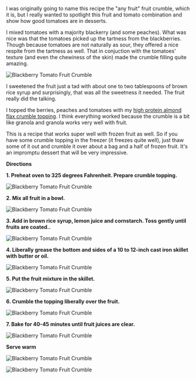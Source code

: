 I was originally going to name this recipe the "any fruit" fruit crumble, which it is, but I really wanted to spotlight this fruit and tomato combination and show how good tomatoes are in desserts. 

I mixed tomatoes with a majority blackerry (and some peaches).  What was nice was that the tomatoes picked up the tartness from the blackberries.  Though because tomatoes are not naturally as sour, they offered a nice respite from the tartness as well.  That in conjuction with the tomatoes' texture (and even the chewiness of the skin) made the crumble filling quite amazing.

![Blackberry Tomato Fruit Crumble](../img/152-2.jpg "")

I sweetened the fruit just a tad with about one to two tablespoons of brown rice syrup and surprisingly, that was all the sweetness it needed.  The fruit really did the talking.

I topped the berries, peaches and tomatoes with my [high protein almond flax crumble topping](http://eastmeetskitchen.com/recipes/high-protein-almond-flax-crumble-topping.html).  I think everything worked because the crumble is a bit like granola and granola works very well with fruit.

This is a recipe that works super well with frozen fruit as well.  So if you have some crumble topping in the freezer (it freezes quite well), just thaw some of it out and crumble it over about a bag and a half of frozen fruit.  It's an impromptu dessert that will be very impressive.


__Directions__

__1. Preheat oven to 325 degrees Fahrenheit.  Prepare crumble topping.__


![Blackberry Tomato Fruit Crumble](../img/152-3.jpg "")

__2. Mix all fruit in a bowl.__

![Blackberry Tomato Fruit Crumble](../img/152-4.jpg "")

__3. Add in brown rice syrup, lemon juice and cornstarch. Toss gently until fruits are coated..__

![Blackberry Tomato Fruit Crumble](../img/152-5.jpg "")

__4. Liberally grease the bottom and sides of a 10 to 12-inch cast iron skillet with butter or oil.__

![Blackberry Tomato Fruit Crumble](../img/152-6.jpg "")

__5. Put the fruit mixture in the skillet.__

![Blackberry Tomato Fruit Crumble](../img/152-7.jpg "")

__6. Crumble the topping liberally over the fruit.__

![Blackberry Tomato Fruit Crumble](../img/152-8.jpg "")

__7. Bake for 40-45 minutes until fruit juices are clear.__

![Blackberry Tomato Fruit Crumble](../img/152-9.jpg "")

__Serve warm__

![Blackberry Tomato Fruit Crumble](../img/152-10.jpg "")

![Blackberry Tomato Fruit Crumble](../img/152-11.jpg "")

